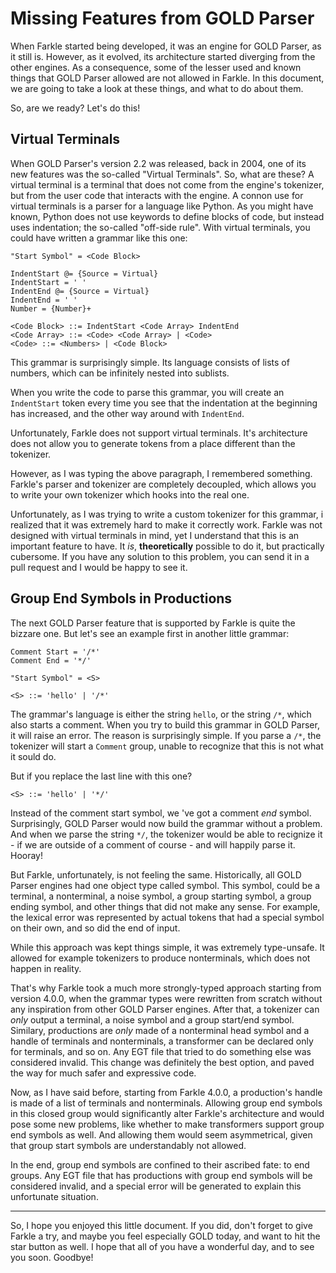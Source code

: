 # Missing Features from GOLD Parser

When Farkle started being developed, it was an engine for GOLD Parser, as it still is. However, as it evolved, its architecture started diverging from the other engines. As a consequence, some of the lesser used and known things that GOLD Parser allowed are not allowed in Farkle. In this document, we are going to take a look at these things, and what to do about them.

So, are we ready? Let's do this!

## Virtual Terminals

When GOLD Parser's version 2.2 was released, back in 2004, one of its new features was the so-called "Virtual Terminals". So, what are these? A virtual terminal is a terminal that does not come from the engine's tokenizer, but from the user code that interacts with the engine. A connon use for virtual terminals is a parser for a language like Python. As you might have known, Python does not use keywords to define blocks of code, but instead uses indentation; the so-called "off-side rule". With virtual terminals, you could have written a grammar like this one:

```
"Start Symbol" = <Code Block>

IndentStart @= {Source = Virtual}
IndentStart = ' '
IndentEnd @= {Source = Virtual}
IndentEnd = ' '
Number = {Number}+

<Code Block> ::= IndentStart <Code Array> IndentEnd
<Code Array> ::= <Code> <Code Array> | <Code>
<Code> ::= <Numbers> | <Code Block>
```

This grammar is surprisingly simple. Its language consists of lists of numbers, which can be infinitely nested into sublists.

When you write the code to parse this grammar, you will create an `IndentStart` token every time you see that the indentation at the beginning has increased, and the other way around with `IndentEnd`.

Unfortunately, Farkle does not support virtual terminals. It's architecture does not allow you to generate tokens from a place different than the tokenizer.

However, as I was typing the above paragraph, I remembered something. Farkle's parser and tokenizer are completely decoupled, which allows you to write your own tokenizer which hooks into the real one.

Unfortunately, as I was trying to write a custom tokenizer for this grammar, i realized that it was extremely hard to make it correctly work. Farkle was not designed with virtual terminals in mind, yet I understand that this is an important feature to have. It _is_, __theoretically__ possible to do it, but practically cubersome. If you have any solution to this problem, you can send it in a pull request and I would be happy to see it.

## Group End Symbols in Productions

The next GOLD Parser feature that is supported by Farkle is quite the bizzare one. But let's see an example first in another little grammar:

```
Comment Start = '/*'
Comment End = '*/'

"Start Symbol" = <S>

<S> ::= 'hello' | '/*'
```

The grammar's language is either the string `hello`, or the string `/*`, which also starts a comment. When you try to build this grammar in GOLD Parser, it will raise an error. The reason is surprisingly simple. If you parse a `/*`, the tokenizer will start a `Comment` group, unable to recognize that this is not what it sould do.

But if you replace the last line with this one?

```
<S> ::= 'hello' | '*/'
```

Instead of the comment start symbol, we 've got a comment _end_ symbol. Surprisingly, GOLD Parser would now build the grammar without a problem. And when we parse the string `*/`, the tokenizer would be able to recignize it - if we are outside of a comment of course - and will happily parse it. Hooray!

But Farkle, unfortunately, is not feeling the same. Historically, all GOLD Parser engines had one object type called symbol. This symbol, could be a terminal, a nonterminal, a noise symbol, a group starting symbol, a group ending symbol, and other things that did not make any sense. For example, the lexical error was represented by actual tokens that had a special symbol on their own, and so did the end of input.

While this approach was kept things simple, it was extremely type-unsafe. It allowed for example tokenizers to produce nonterminals, which does not happen in reality.

That's why Farkle took a much more strongly-typed approach starting from version 4.0.0, when the grammar types were rewritten from scratch without any inspiration from other GOLD Parser engines. After that, a tokenizer can _only_ output a terminal, a noise symbol and a group start/end symbol. Similary, productions are _only_ made of a nonterminal head symbol and a handle of terminals and nonterminals, a transformer can be declared only for terminals, and so on. Any EGT file that tried to do something else was considered invalid. This change was definitely the best option, and paved the way for much safer and expressive code.

Now, as I have said before, starting from Farkle 4.0.0, a production's handle is made of a list of terminals and nonterminals. Allowing group end symbols in this closed group would significantly alter Farkle's architecture and would pose some new problems, like whether to make transformers support group end symbols as well. And allowing them would seem asymmetrical, given that group start symbols are understandably not allowed.

In the end, group end symbols are confined to their ascribed fate: to end groups. Any EGT file that has productions with group end symbols will be considered invalid, and a special error will be generated to explain this unfortunate situation.

---

So, I hope you enjoyed this little document. If you did, don't forget to give Farkle a try, and maybe you feel especially GOLD today, and want to hit the star button as well. I hope that all of you have a wonderful day, and to see you soon. Goodbye!

